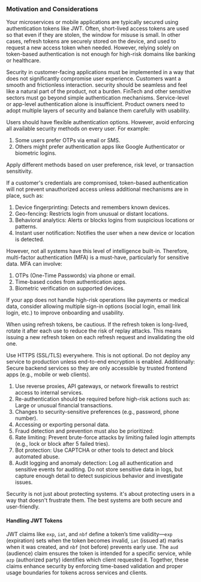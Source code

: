 ### Motivation and Considerations
Your microservices or mobile applications are typically secured using authentication tokens like JWT. Often, short-lived access tokens are used so that even if they are stolen, the window for misuse is small. In other cases, refresh tokens are securely stored on the device, and used to request a new access token when needed. However, relying solely on token-based authentication is not enough for high-risk domains like banking or healthcare.

Security in customer-facing applications must be implemented in a way that does not significantly compromise user experience. Customers want a smooth and frictionless interaction. security should be seamless and feel like a natural part of the product, not a burden. FinTech and other sensitive sectors must go beyond simple authentication mechanisms. Service-level or app-level authentication alone is insufficient. Product owners need to adopt multiple layers of security and balance them carefully with usability.

Users should have flexible authentication options. However, avoid enforcing all available security methods on every user. For example:

1. Some users prefer OTPs via email or SMS.
2. Others might prefer authentication apps like Google Authenticator or biometric logins.

Apply different methods based on user preference, risk level, or transaction sensitivity.

If a customer's credentials are compromised, token-based authentication will not prevent unauthorized access unless additional mechanisms are in place, such as:

1. Device fingerprinting: Detects and remembers known devices.
2. Geo-fencing: Restricts login from unusual or distant locations.
3. Behavioral analytics: Alerts or blocks logins from suspicious locations or patterns.
4. Instant user notification: Notifies the user when a new device or location is detected.

However, not all systems have this level of intelligence built-in. Therefore, multi-factor authentication (MFA) is a must-have, particularly for sensitive data. MFA can involve:

1. OTPs (One-Time Passwords) via phone or email.
2. Time-based codes from authentication apps.
3. Biometric verification on supported devices.

If your app does not handle high-risk operations like payments or medical data, consider allowing multiple sign-in options (social login, email link login, etc.) to improve onboarding and usability.

When using refresh tokens, be cautious. If the refresh token is long-lived, rotate it after each use to reduce the risk of replay attacks. This means issuing a new refresh token on each refresh request and invalidating the old one.

Use HTTPS (SSL/TLS) everywhere. This is not optional. Do not deploy any service to production unless end-to-end encryption is enabled. Additionally:
Secure backend services so they are only accessible by trusted frontend apps (e.g., mobile or web clients).

1. Use reverse proxies, API gateways, or network firewalls to restrict access to internal services.
2. Re-authentication should be required before high-risk actions such as:
Large or unusual financial transactions.
3. Changes to security-sensitive preferences (e.g., password, phone number).
4. Accessing or exporting personal data.
5. Fraud detection and prevention must also be prioritized:
6. Rate limiting: Prevent brute-force attacks by limiting failed login attempts (e.g., lock or block after 5 failed tries).
7. Bot protection: Use CAPTCHA or other tools to detect and block automated abuse.
8. Audit logging and anomaly detection: Log all authentication and sensitive events for auditing. Do not store sensitive data in logs, but capture enough detail to detect suspicious behavior and investigate issues.

Security is not just about protecting systems. it's about protecting users in a way that doesn't frustrate them. The best systems are both secure and user-friendly.

#### Handling JWT Tokens
JWT claims like `exp`, `iat`, and `nbf` define a token’s time validity—`exp` (expiration) sets when the token becomes invalid, `iat` (issued at) marks when it was created, and `nbf` (not before) prevents early use. The `aud` (audience) claim ensures the token is intended for a specific service, while `azp` (authorized party) identifies which client requested it. Together, these claims enhance security by enforcing time-based validation and proper usage boundaries for tokens across services and clients.

